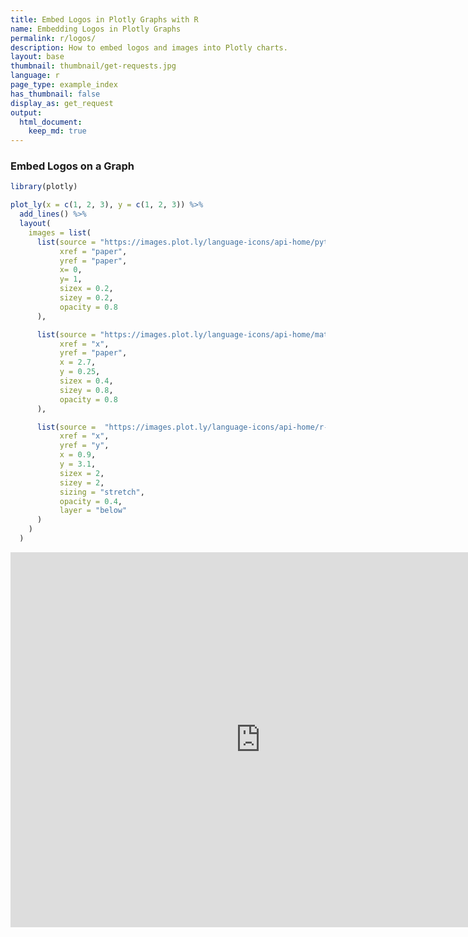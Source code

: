 ```yaml
---
title: Embed Logos in Plotly Graphs with R
name: Embedding Logos in Plotly Graphs
permalink: r/logos/
description: How to embed logos and images into Plotly charts.
layout: base
thumbnail: thumbnail/get-requests.jpg
language: r
page_type: example_index
has_thumbnail: false
display_as: get_request
output:
  html_document:
    keep_md: true
---
```




### Embed Logos on a Graph


```r
library(plotly)

plot_ly(x = c(1, 2, 3), y = c(1, 2, 3)) %>%
  add_lines() %>%
  layout(
    images = list(
      list(source = "https://images.plot.ly/language-icons/api-home/python-logo.png",
           xref = "paper",
           yref = "paper",
           x= 0,
           y= 1,
           sizex = 0.2,
           sizey = 0.2,
           opacity = 0.8
      ),

      list(source = "https://images.plot.ly/language-icons/api-home/matlab-logo.png",
           xref = "x",
           yref = "paper",
           x = 2.7,
           y = 0.25,
           sizex = 0.4,
           sizey = 0.8,
           opacity = 0.8
      ),

      list(source =  "https://images.plot.ly/language-icons/api-home/r-logo.png",
           xref = "x",
           yref = "y",
           x = 0.9,
           y = 3.1,
           sizex = 2,
           sizey = 2,
           sizing = "stretch",
           opacity = 0.4,
           layer = "below"
      )
    )
  )
```

<iframe src="https://plot.ly/~RPlotBot/3326.embed" width="800" height="600" id="igraph" scrolling="no" seamless="seamless" frameBorder="0"> </iframe>
